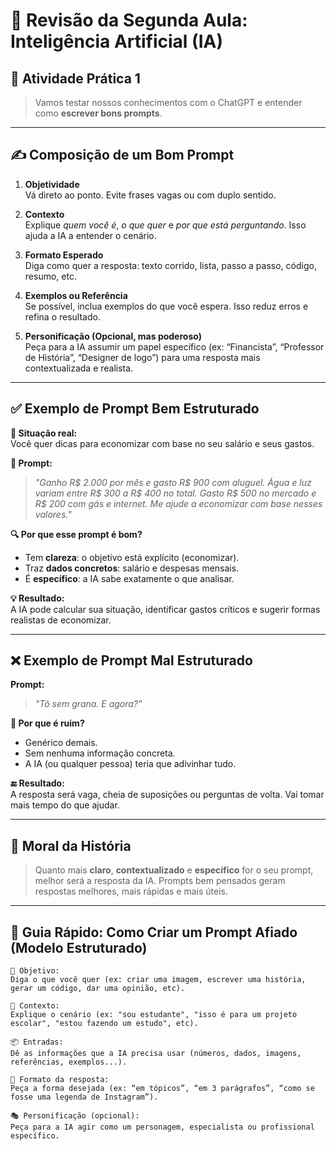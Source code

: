 # 🤖 Revisão da Segunda Aula: Inteligência Artificial (IA)

## 🧪 Atividade Prática 1  
> Vamos testar nossos conhecimentos com o ChatGPT e entender como **escrever bons prompts**.

---

## ✍️ Composição de um Bom Prompt

1. **Objetividade**  
   Vá direto ao ponto. Evite frases vagas ou com duplo sentido.

2. **Contexto**  
   Explique *quem você é*, *o que quer* e *por que está perguntando*. Isso ajuda a IA a entender o cenário.

3. **Formato Esperado**  
   Diga como quer a resposta: texto corrido, lista, passo a passo, código, resumo, etc.

4. **Exemplos ou Referência**  
   Se possível, inclua exemplos do que você espera. Isso reduz erros e refina o resultado.

5. **Personificação (Opcional, mas poderoso)**  
   Peça para a IA assumir um papel específico (ex: “Financista”, “Professor de História”, “Designer de logo”) para uma resposta mais contextualizada e realista.

---

## ✅ Exemplo de Prompt Bem Estruturado

**🧍 Situação real:**  
Você quer dicas para economizar com base no seu salário e seus gastos.

**📌 Prompt:**  
> *"Ganho R$ 2.000 por mês e gasto R$ 900 com aluguel. Água e luz variam entre R$ 300 a R$ 400 no total. Gasto R$ 500 no mercado e R$ 200 com gás e internet. Me ajude a economizar com base nesses valores."*

**🔍 Por que esse prompt é bom?**  
- Tem **clareza**: o objetivo está explícito (economizar).  
- Traz **dados concretos**: salário e despesas mensais.  
- É **específico**: a IA sabe exatamente o que analisar.

**💡 Resultado:**  
A IA pode calcular sua situação, identificar gastos críticos e sugerir formas realistas de economizar.

---

## ❌ Exemplo de Prompt Mal Estruturado

**Prompt:**  
> *"Tô sem grana. E agora?"*

**🚫 Por que é ruim?**  
- Genérico demais.  
- Sem nenhuma informação concreta.  
- A IA (ou qualquer pessoa) teria que adivinhar tudo.

**🔚 Resultado:**  
A resposta será vaga, cheia de suposições ou perguntas de volta. Vai tomar mais tempo do que ajudar.

---

## 🧠 Moral da História  
> Quanto mais **claro**, **contextualizado** e **específico** for o seu prompt, melhor será a resposta da IA. Prompts bem pensados geram respostas melhores, mais rápidas e mais úteis.

---

## 📘 Guia Rápido: Como Criar um Prompt Afiado (Modelo Estruturado)

```
🎯 Objetivo:
Diga o que você quer (ex: criar uma imagem, escrever uma história, gerar um código, dar uma opinião, etc).

🧩 Contexto:
Explique o cenário (ex: "sou estudante", "isso é para um projeto escolar", "estou fazendo um estudo", etc).

📦 Entradas:
Dê as informações que a IA precisa usar (números, dados, imagens, referências, exemplos...).

🧾 Formato da resposta:
Peça a forma desejada (ex: “em tópicos”, “em 3 parágrafos”, “como se fosse uma legenda de Instagram”).

🎭 Personificação (opcional):
Peça para a IA agir como um personagem, especialista ou profissional específico.
```